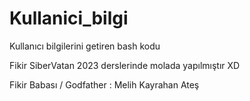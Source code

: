 # Kullanici_bilgi
Kullanıcı bilgilerini getiren bash kodu

Fikir SiberVatan 2023 derslerinde molada yapılmıştır XD

Fikir Babası / Godfather : Melih Kayrahan Ateş
